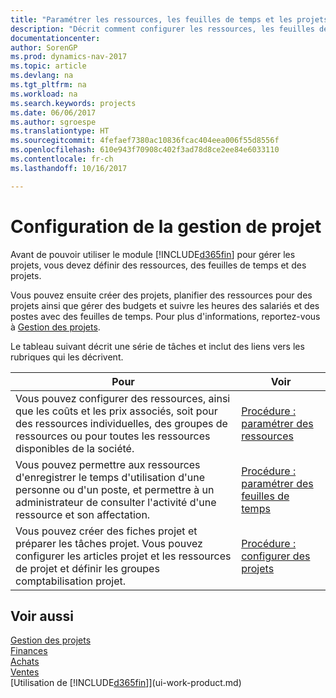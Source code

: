 ```yaml
---
title: "Paramétrer les ressources, les feuilles de temps et les projets"
description: "Décrit comment configurer les ressources, les feuilles de temps et les projets pour la gestion des projets."
documentationcenter: 
author: SorenGP
ms.prod: dynamics-nav-2017
ms.topic: article
ms.devlang: na
ms.tgt_pltfrm: na
ms.workload: na
ms.search.keywords: projects
ms.date: 06/06/2017
ms.author: sgroespe
ms.translationtype: HT
ms.sourcegitcommit: 4fefaef7380ac10836fcac404eea006f55d8556f
ms.openlocfilehash: 610e943f70908c402f3ad78d8ce2ee84e6033110
ms.contentlocale: fr-ch
ms.lasthandoff: 10/16/2017

---
```

# <a name="setting-up-project-management"></a>Configuration de la gestion de projet
Avant de pouvoir utiliser le module [!INCLUDE[d365fin](includes/d365fin_md.md)] pour gérer les projets, vous devez définir des ressources, des feuilles de temps et des projets.

Vous pouvez ensuite créer des projets, planifier des ressources pour des projets ainsi que gérer des budgets et suivre les heures des salariés et des postes avec des feuilles de temps. Pour plus d'informations, reportez-vous à [Gestion des projets](projects-manage-projects.md).  

Le tableau suivant décrit une série de tâches et inclut des liens vers les rubriques qui les décrivent.

| Pour | Voir |
| --- | --- |
| Vous pouvez configurer des ressources, ainsi que les coûts et les prix associés, soit pour des ressources individuelles, des groupes de ressources ou pour toutes les ressources disponibles de la société. |[Procédure : paramétrer des ressources](projects-how-setup-resources.md) |
| Vous pouvez permettre aux ressources d'enregistrer le temps d'utilisation d'une personne ou d'un poste, et permettre à un administrateur de consulter l'activité d'une ressource et son affectation. |[Procédure : paramétrer des feuilles de temps](projects-how-setup-time-sheets.md) |
| Vous pouvez créer des fiches projet et préparer les tâches projet. Vous pouvez configurer les articles projet et les ressources de projet et définir les groupes comptabilisation projet. |[Procédure : configurer des projets](projects-how-setup-jobs.md) |

## <a name="see-also"></a>Voir aussi
[Gestion des projets](projects-manage-projects.md)  
[Finances](finance.md)  
[Achats](purchasing-manage-purchasing.md)         
[Ventes](sales-manage-sales.md)     
[Utilisation de [!INCLUDE[d365fin](includes/d365fin_md.md)]](ui-work-product.md)  

